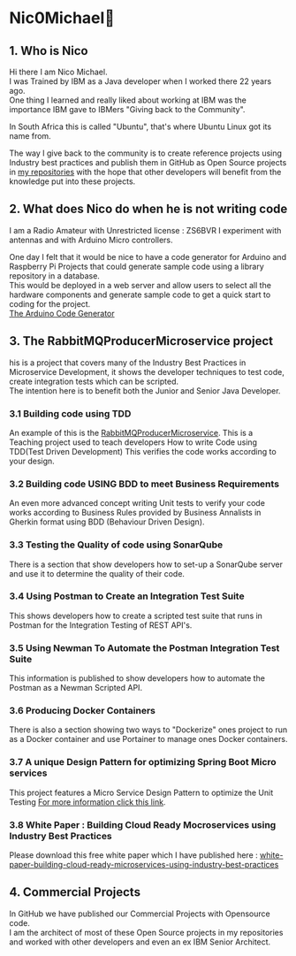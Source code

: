 # Nic0Michael👋


## 1. Who is Nico
Hi there I am Nico Michael.   
I was Trained by IBM as a Java developer when I worked there 22 years ago.     
One thing I learned and really liked about working at IBM was the importance IBM gave to IBMers "Giving back to the Community".   
 
In South Africa this is called "Ubuntu", that's where Ubuntu Linux got its name from.  

The way I give back to the community is to create reference projects using Industry best practices and publish them in GitHub as Open Source projects in [my repositories](https://github.com/nic0michael) with the hope that other developers will benefit from the knowledge put into these projects.      

## 2. What does Nico do when he is not writing code
I am a Radio Amateur with Unrestricted license : ZS6BVR I experiment with antennas and with Arduino Micro controllers.

One day I felt that it would be nice to have a code generator for Arduino and Raspberry Pi Projects that could generate sample code using a library repository in a database.  
This would be deployed in a web server and allow users to select all the hardware components and generate sample code to get a quick start to coding for the project.  
[The Arduino Code Generator](https://github.com/nic0michael/ArduinoCodeGenerator)
  


## 3. The RabbitMQProducerMicroservice project

his is a project that covers many of the Industry Best Practices in Microservice Development, it shows the developer techniques to test code, create integration tests which can be scripted.  
The intention here is to benefit both the Junior and Senior Java Developer.

### 3.1 Building code using TDD
An example of this is the [RabbitMQProducerMicroservice](https://github.com/nic0michael/RabbitMQProducerMicroservice). This is a Teaching project used to teach  developers How to write Code using TDD(Test Driven Development) This verifies the code works according to your design.    
  
### 3.2 Building code USING BDD to meet Business Requirements  
An even more advanced concept writing Unit tests to verify your code works according to Business Rules provided by Business Annalists in Gherkin format using BDD (Behaviour Driven Design).    

### 3.3 Testing the Quality of code using SonarQube  
There is a section that show developers how to set-up a SonarQube server and use it to determine the quality of their code.   

### 3.4 Using Postman to Create an Integration Test Suite
This shows developers how to create a scripted test suite that runs in Postman for the Integration Testing of REST API's.   

### 3.5 Using Newman To Automate the Postman Integration Test Suite
This information is published to show developers how to automate the Postman as a Newman Scripted API.   

### 3.6 Producing Docker Containers  
There is also a section showing two ways to "Dockerize" ones project to run as a Docker container and use Portainer to manage ones Docker containers.   
  
### 3.7 A unique Design Pattern for optimizing Spring Boot Micro services
This project features a Micro Service Design Pattern to optimize the Unit Testing [For more information click this link](https://github.com/nic0michael/RabbitMQProducerMicroservice/blob/master/DesignPattern.md).   

### 3.8 White Paper : Building Cloud Ready Mocroservices using Industry Best Practices
Please download this free white paper which I have published here : 
[white-paper-building-cloud-ready-microservices-using-industry-best-practices](https://www.dvt.co.za/white-paper-building-cloud-ready-microservices-using-industry-best-practices)
     
## 4. Commercial Projects
In GitHub we have published our Commercial Projects with Opensource code.   
I am the architect of most of these Open Source projects in my repositories and worked with other developers and even an ex IBM Senior Architect.   


<!--
**nic0michael/nic0michael** is a ✨ _special_ ✨ repository because its `README.md` (this file) appears on your GitHub profile.   


Here are some ideas to get you started:

- 🔭 I’m currently working on ...
- 🌱 I’m currently learning ...
- 👯 I’m looking to collaborate on ...
- 🤔 I’m looking for help with ...
- 💬 Ask me about ...
- 📫 How to reach me: ...
- 😄 Pronouns: ...
- ⚡ Fun fact: ...
-->
